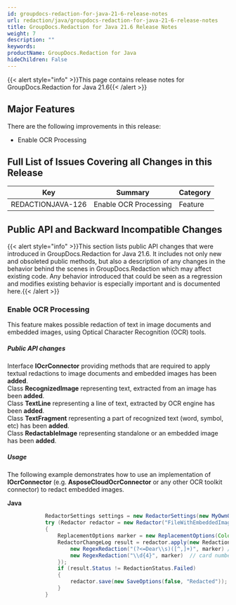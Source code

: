 ```yaml
---
id: groupdocs-redaction-for-java-21-6-release-notes
url: redaction/java/groupdocs-redaction-for-java-21-6-release-notes
title: GroupDocs.Redaction for Java 21.6 Release Notes
weight: 7
description: ""
keywords: 
productName: GroupDocs.Redaction for Java
hideChildren: False
---
```

{{< alert style="info" >}}This page contains release notes for GroupDocs.Redaction for Java 21.6{{< /alert >}}

## Major Features

There are the following improvements in this release:

*   Enable OCR Processing  
    
## Full List of Issues Covering all Changes in this Release

| Key | Summary | Category |
| --- | --- | --- |
| REDACTIONJAVA-126 | Enable OCR Processing | Feature |

## Public API and Backward Incompatible Changes

{{< alert style="info" >}}This section lists public API changes that were introduced in GroupDocs.Redaction for Java 21.6. It includes not only new and obsoleted public methods, but also a description of any changes in the behavior behind the scenes in GroupDocs.Redaction which may affect existing code. Any behavior introduced that could be seen as a regression and modifies existing behavior is especially important and is documented here.{{< /alert >}}

### Enable OCR Processing

This feature makes possible redaction of text in image documents and embedded images, using Optical Character Recognition (OCR) tools.

##### Public API changes
                                                                                            
Interface **IOcrConnector** providing methods that are required to apply textual redactions to image documents and embedded images has been **added**.  
Class **RecognizedImage** representing text, extracted from an image has been **added**.  
Class **TextLine** representing a line of text, extracted by OCR engine has been **added**.  
Class **TextFragment** representing a part of recognized text (word, symbol, etc) has been **added**.  
Class **RedactableImage** representing standalone or an embedded image has been **added**.  

##### Usage

The following example demonstrates how to use an implementation of **IOcrConnector** (e.g. **AsposeCloudOcrConnector** or any other OCR toolkit connector) to redact embedded images.
 
**Java**

```java
            RedactorSettings settings = new RedactorSettings(new MyOwnOcrConnector());
            try (Redactor redactor = new Redactor("FileWithEmbeddedImages.pdf", new LoadOptions(), settings))
            {
                ReplacementOptions marker = new ReplacementOptions(Color.BLACK);
                RedactorChangeLog result = redactor.apply(new Redaction[] {
                    new RegexRedaction("(?<=Dear\\s)([^,]+)", marker) // person name
                    new RegexRedaction("\\d{4}", marker)  // card number parts, etc
                });
                if (result.Status != RedactionStatus.Failed)
                {
                    redactor.save(new SaveOptions(false, "Redacted"));
                }
            }
```



